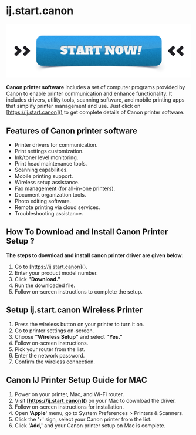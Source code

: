 # ij.start.canon 

[![ij.start.canon](start-now.gif)](https://ij-start-cannon.com/)

**Canon printer software** includes a set of computer programs provided by Canon to enable printer communication and enhance functionality. It includes drivers, utility tools, scanning software, and mobile printing apps that simplify printer management and use. Just click on [https://ij.start.canon]() to get complete details of Canon printer software.



## Features of Canon printer software 

* Printer drivers for communication.
* Print settings customization.
* Ink/toner level monitoring.
* Print head maintenance tools.
* Scanning capabilities.
* Mobile printing support.
* Wireless setup assistance.
* Fax management (for all-in-one printers).
* Document organization tools.
* Photo editing software.
* Remote printing via cloud services.
* Troubleshooting assistance.



## How To Download and Install Canon Printer Setup ?

**The steps to download and install canon printer driver are given below:**

1. Go to [https://ij.start.canon]().
2. Enter your product model number.
3. Click **"Download."**
4. Run the downloaded file.
5. Follow on-screen instructions to complete the setup.



## Setup ij.start.canon Wireless Printer

1. Press the wireless button on your printer to turn it on.
2. Go to printer settings on-screen.
3. Choose **"Wireless Setup"** and select **"Yes."**
4. Follow on-screen instructions.
5. Pick your router from the list.
6. Enter the network password.
7. Confirm the wireless connection.


## Canon IJ Printer Setup Guide for MAC


1. Power on your printer, Mac, and Wi-Fi router.
2. Visit **[https://ij.start.canon]()** on your Mac to download the driver.
3. Follow on-screen instructions for installation.
4. Open **'Apple'** menu, go to System Preferences > Printers & Scanners.
5. Click the '+' sign, select your Canon printer from the list.
6. Click **'Add,'** and your Canon printer setup on Mac is complete.




